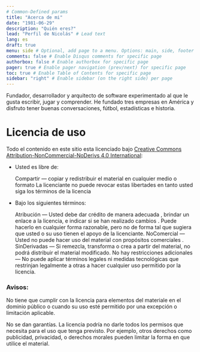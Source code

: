 ```yaml
---
# Common-Defined params
title: "Acerca de mi"
date: "1981-06-29"
description: "Quién eres?"
lead: "Perfil de Nicolás" # Lead text
lang: es
draft: true
menu: side # Optional, add page to a menu. Options: main, side, footer
comments: false # Enable Disqus comments for specific page
authorbox: false # Enable authorbox for specific page
pager: true # Enable pager navigation (prev/next) for specific page
toc: true # Enable Table of Contents for specific page
sidebar: "right" # Enable sidebar (on the right side) per page
---
```


Fundador, desarrollador y arquitecto de software experimentado al que le gusta escribir, jugar y comprender. He fundado tres empresas en América y disfruto tener buenas conversaciones, fútbol, ​​estadísticas e historia.

<!--more-->

# Licencia de uso

Todo el contenido en este sitio esta licenciado bajo [Creative Commons Attribution-NonCommercial-NoDerivs 4.0 International](https://creativecommons.org/licenses/by-nc-nd/4.0/):


- Usted es libre de:

    Compartir — copiar y redistribuir el material en cualquier medio o formato
    La licenciante no puede revocar estas libertades en tanto usted siga los términos de la licencia

- Bajo los siguientes términos:

    Atribución — Usted debe dar crédito de manera adecuada , brindar un enlace a la licencia, e indicar si se han realizado cambios . Puede hacerlo en cualquier forma razonable, pero no de forma tal que sugiera que usted o su uso tienen el apoyo de la licenciante.
    NoComercial — Usted no puede hacer uso del material con propósitos comerciales .
    SinDerivadas — Si remezcla, transforma o crea a partir del material, no podrá distribuir el material modificado.
    No hay restricciones adicionales — No puede aplicar términos legales ni medidas tecnológicas que restrinjan legalmente a otras a hacer cualquier uso permitido por la licencia.

### Avisos:

No tiene que cumplir con la licencia para elementos del materiale en el dominio público o cuando su uso esté permitido por una excepción o limitación aplicable.

No se dan garantías. La licencia podría no darle todos los permisos que necesita para el uso que tenga previsto. Por ejemplo, otros derechos como publicidad, privacidad, o derechos morales pueden limitar la forma en que utilice el material.
